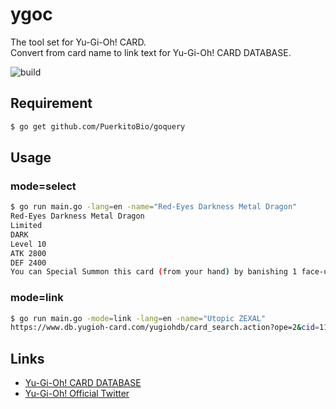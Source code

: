 # ygoc
The tool set for Yu-Gi-Oh! CARD.  
Convert from card name to link text for Yu-Gi-Oh! CARD DATABASE.

![build](https://github.com/kotaoue/ygoc/workflows/build/badge.svg)

## Requirement
```bash
$ go get github.com/PuerkitoBio/goquery
```

## Usage
### mode=select
```bash
$ go run main.go -lang=en -name="Red-Eyes Darkness Metal Dragon"
Red-Eyes Darkness Metal Dragon
Limited
DARK
Level 10
ATK 2800
DEF 2400
You can Special Summon this card (from your hand) by banishing 1 face-up Dragon monster you control. You can only Special Summon "Red-Eyes Darkness Metal Dragon" once per turn this way. During your Main Phase: You can Special Summon 1 Dragon monster from your hand or GY, except "Red-Eyes Darkness Metal Dragon". You can only use this effect of "Red-Eyes Darkness Metal Dragon" once per turn.
```

### mode=link
```bash
$ go run main.go -mode=link -lang=en -name="Utopic ZEXAL"
https://www.db.yugioh-card.com/yugiohdb/card_search.action?ope=2&cid=11932
```

## Links
* [Yu-Gi-Oh! CARD DATABASE](https://www.db.yugioh-card.com/yugiohdb/)
* [Yu-Gi-Oh! Official Twitter](https://twitter.com/yugioh_ocg_info)